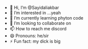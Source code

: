 - 👋 Hi, I’m @Sayidaliakbar
- 👀 I’m interested in ...yeah
- 🌱 I’m currently learning phyton code
- 💞️ I’m looking to collaborate on 
- 📫 How to reach me discord
- 😄 Pronouns: he/sir
- ⚡ Fun fact: my dick is big

<!---
Sayidaliakbar/Sayidaliakbar is a ✨ special ✨ repository because its `README.md` (this file) appears on your GitHub profile.
You can click the Preview link to take a look at your changes.
--->
